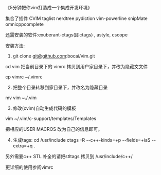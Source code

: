 《5分钟把你vim打造成一个集成开发环境》

集合了插件 CVIM taglist nerdtree pydiction  vim-powerline snipMate  omnicppcomplete 

还需安装的软件:exuberant-ctags(即ctags) , astyle, cscope

安装方法:

1) git clone git@github.com:bocai/vim.git 

 cd vim
把当前目录下的 vimrc 拷贝到用户家目录下，并改为隐藏文文件

cp vimrc ~/.vimrc

2) 把整个目录转移到家目录下，并改名为隐藏目录

mv vim ~./.vim

3) 修改(cvim)自动生成代码的模板

vim ~/.vim/c-support/templates/Templates

把相应的USER MACROS 改为自己的信息即可。

4) 生成tags: 
cd /usr/include 
ctags -R --c++-kinds=+p --fields=+iaS --extra=+q .

另外需要c++ STL 补全的请把stltags 拷贝到 /usr/include/c++/

更详细的使用参阅vimrc
